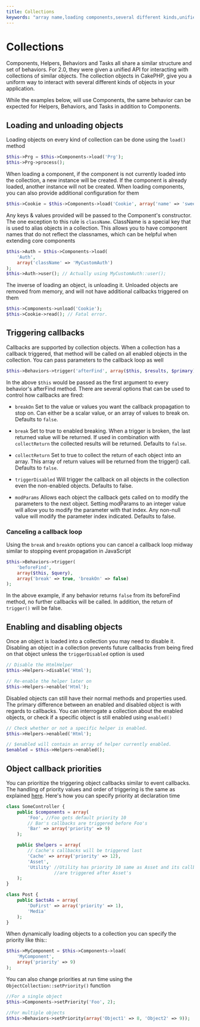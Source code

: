```yaml
---
title: Collections
keywords: "array name,loading components,several different kinds,unified api,loading objects,component names,special key,core components,callbacks,prg,callback,alias,fatal error,collections,memory,priority,priorities"
---
```


# Collections

Components, Helpers, Behaviors and Tasks all share a similar structure and set
of behaviors. For 2.0, they were given a unified API for interacting with
collections of similar objects. The collection objects in CakePHP, give you
a uniform way to interact with several different kinds of objects in your
application.

While the examples below, will use Components, the same behavior can be expected
for Helpers, Behaviors, and Tasks in addition to Components.

## Loading and unloading objects

Loading objects on every kind of collection can be done using the `load()`
method

```php
$this->Prg = $this->Components->load('Prg');
$this->Prg->process();

```

When loading a component, if the component is not currently loaded into the
collection, a new instance will be created. If the component is already loaded,
another instance will not be created. When loading components, you can also
provide additional configuration for them

```php
$this->Cookie = $this->Components->load('Cookie', array('name' => 'sweet'));

```

Any keys & values provided will be passed to the Component's constructor. The
one exception to this rule is `className`. ClassName is a special key that is
used to alias objects in a collection. This allows you to have component names
that do not reflect the classnames, which can be helpful when extending core
components

```php
$this->Auth = $this->Components->load(
    'Auth',
    array('className' => 'MyCustomAuth')
);
$this->Auth->user(); // Actually using MyCustomAuth::user();

```

The inverse of loading an object, is unloading it. Unloaded objects are removed
from memory, and will not have additional callbacks triggered on them

```php
$this->Components->unload('Cookie');
$this->Cookie->read(); // Fatal error.

```

## Triggering callbacks

Callbacks are supported by collection objects. When a collection has a callback
triggered, that method will be called on all enabled objects in the collection.
You can pass parameters to the callback loop as well

```php
$this->Behaviors->trigger('afterFind', array($this, $results, $primary));

```

In the above `$this` would be passed as the first argument to every
behavior's afterFind method. There are several options that can be used to
control how callbacks are fired:

- `breakOn` Set to the value or values you want the callback propagation to stop on.
  Can either be a scalar value, or an array of values to break on. Defaults to `false`.

- `break` Set to true to enabled breaking. When a trigger is broken, the last returned value
  will be returned. If used in combination with `collectReturn` the collected results will be returned.
  Defaults to `false`.

- `collectReturn` Set to true to collect the return of each object into an array.
  This array of return values will be returned from the trigger() call. Defaults to `false`.

- `triggerDisabled` Will trigger the callback on all objects in the collection even the non-enabled
  objects. Defaults to false.

- `modParams` Allows each object the callback gets called on to modify the parameters to the next object.
  Setting modParams to an integer value will allow you to modify the parameter with that index.
  Any non-null value will modify the parameter index indicated.
  Defaults to false.

### Canceling a callback loop

Using the `break` and `breakOn` options you can cancel a callback loop
midway similar to stopping event propagation in JavaScript

```php
$this->Behaviors->trigger(
    'beforeFind',
    array($this, $query),
    array('break' => true, 'breakOn' => false)
);

```

In the above example, if any behavior returns `false` from its beforeFind
method, no further callbacks will be called. In addition, the return of
`trigger()` will be false.

## Enabling and disabling objects

Once an object is loaded into a collection you may need to disable it.
Disabling an object in a collection prevents future callbacks from being fired
on that object unless the `triggerDisabled` option is used

```php
// Disable the HtmlHelper
$this->Helpers->disable('Html');

// Re-enable the helper later on
$this->Helpers->enable('Html');

```

Disabled objects can still have their normal methods and properties used. The
primary difference between an enabled and disabled object is with regards to
callbacks. You can interrogate a collection about the enabled objects, or check
if a specific object is still enabled using `enabled()`

```php
// Check whether or not a specific helper is enabled.
$this->Helpers->enabled('Html');

// $enabled will contain an array of helper currently enabled.
$enabled = $this->Helpers->enabled();

```

## Object callback priorities

You can prioritize the triggering object callbacks similar to event callbacks.
The handling of priority values and order of triggering is the same as
explained [here](events.md#event-priorities).
Here's how you can specify priority at declaration time

```php
class SomeController {
    public $components = array(
        'Foo', //Foo gets default priority 10
        // Bar's callbacks are triggered before Foo's
        'Bar' => array('priority' => 9)
    );

    public $helpers = array(
        // Cache's callbacks will be triggered last
        'Cache' => array('priority' => 12),
        'Asset',
        'Utility' //Utility has priority 10 same as Asset and its callbacks
                  //are triggered after Asset's
    );
}

class Post {
    public $actsAs = array(
        'DoFirst' => array('priority' => 1),
        'Media'
    );
}

```

When dynamically loading objects to a collection you can specify the priority like this::

```php
$this->MyComponent = $this->Components->load(
    'MyComponent',
    array('priority' => 9)
);

```

You can also change priorities at run time using the `ObjectCollection::setPriority()` function

```php
//For a single object
$this->Components->setPriority('Foo', 2);

//For multiple objects
$this->Behaviors->setPriority(array('Object1' => 8, 'Object2' => 9));

```